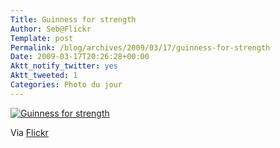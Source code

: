 ```yaml
--- 
Title: Guinness for strength
Author: Seb@Flickr
Template: post
Permalink: /blog/archives/2009/03/17/guinness-for-strength
Date: 2009-03-17T20:26:28+00:00
Aktt_notify_twitter: yes
Aktt_tweeted: 1
Categories: Photo du jour
--- 
```


<p><a href="http://www.flickr.com/photos/z720/3363817454/"><img src="http://farm4.static.flickr.com/3537/3363817454_1ee43651f8_m.jpg" alt="Guinness for strength" /></a></p>
</p>
<p>Via <a href="http://www.flickr.com/people/z720/">Flickr</a></p>
